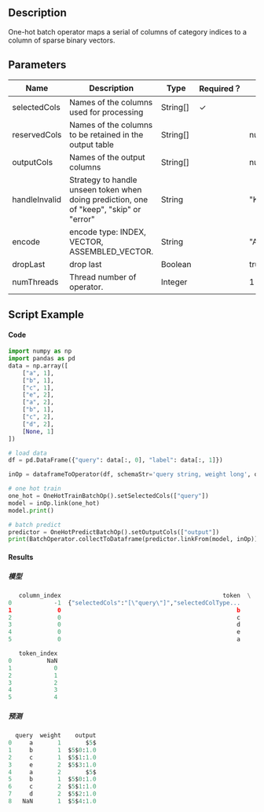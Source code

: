 ## Description
One-hot batch operator maps a serial of columns of category indices to a column of
 sparse binary vectors.

## Parameters
| Name | Description | Type | Required？ | Default Value |
| --- | --- | --- | --- | --- |
| selectedCols | Names of the columns used for processing | String[] | ✓ |  |
| reservedCols | Names of the columns to be retained in the output table | String[] |  | null |
| outputCols | Names of the output columns | String[] |  | null |
| handleInvalid | Strategy to handle unseen token when doing prediction, one of "keep", "skip" or "error" | String |  | "KEEP" |
| encode | encode type: INDEX, VECTOR, ASSEMBLED_VECTOR. | String |  | "ASSEMBLED_VECTOR" |
| dropLast | drop last | Boolean |  | true |
| numThreads | Thread number of operator. | Integer |  | 1 |

## Script Example
#### Code
```python
import numpy as np
import pandas as pd
data = np.array([
    ["a", 1],
    ["b", 1],
    ["c", 1],
    ["e", 2],
    ["a", 2],
    ["b", 1],
    ["c", 2],
    ["d", 2],
    [None, 1]
])

# load data
df = pd.DataFrame({"query": data[:, 0], "label": data[:, 1]})

inOp = dataframeToOperator(df, schemaStr='query string, weight long', op_type='batch')

# one hot train
one_hot = OneHotTrainBatchOp().setSelectedCols(["query"])
model = inOp.link(one_hot)
model.print()

# batch predict
predictor = OneHotPredictBatchOp().setOutputCols(["output"])
print(BatchOperator.collectToDataframe(predictor.linkFrom(model, inOp)))
```

#### Results
##### 模型
```python
   column_index                                              token  \
0            -1  {"selectedCols":"[\"query\"]","selectedColType...   
1             0                                                  b   
2             0                                                  c   
3             0                                                  d   
4             0                                                  e   
5             0                                                  a   

   token_index  
0          NaN  
1            0  
2            1  
3            2  
4            3  
5            4
```

##### 预测
```python
  query  weight    output
0     a       1       $5$
1     b       1  $5$0:1.0
2     c       1  $5$1:1.0
3     e       2  $5$3:1.0
4     a       2       $5$
5     b       1  $5$0:1.0
6     c       2  $5$1:1.0
7     d       2  $5$2:1.0
8   NaN       1  $5$4:1.0
```
